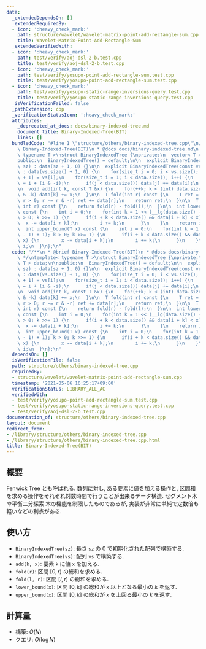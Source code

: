 ```yaml
---
data:
  _extendedDependsOn: []
  _extendedRequiredBy:
  - icon: ':heavy_check_mark:'
    path: structure/wavelet/wavelet-matrix-point-add-rectangle-sum.cpp
    title: Wavelet-Matrix-Point-Add-Rectangle-Sum
  _extendedVerifiedWith:
  - icon: ':heavy_check_mark:'
    path: test/verify/aoj-dsl-2-b.test.cpp
    title: test/verify/aoj-dsl-2-b.test.cpp
  - icon: ':heavy_check_mark:'
    path: test/verify/yosupo-point-add-rectangle-sum.test.cpp
    title: test/verify/yosupo-point-add-rectangle-sum.test.cpp
  - icon: ':heavy_check_mark:'
    path: test/verify/yosupo-static-range-inversions-query.test.cpp
    title: test/verify/yosupo-static-range-inversions-query.test.cpp
  _isVerificationFailed: false
  _pathExtension: cpp
  _verificationStatusIcon: ':heavy_check_mark:'
  attributes:
    _deprecated_at_docs: docs/binary-indexed-tree.md
    document_title: Binary-Indexed-Tree(BIT)
    links: []
  bundledCode: "#line 1 \"structure/others/binary-indexed-tree.cpp\"\n/**\n * @brief\
    \ Binary-Indexed-Tree(BIT)\n * @docs docs/binary-indexed-tree.md\n */\ntemplate<\
    \ typename T >\nstruct BinaryIndexedTree {\nprivate:\n  vector< T > data;\n\n\
    public:\n  BinaryIndexedTree() = default;\n\n  explicit BinaryIndexedTree(size_t\
    \ sz) : data(sz + 1, 0) {}\n\n  explicit BinaryIndexedTree(const vector< T > &vs)\
    \ : data(vs.size() + 1, 0) {\n    for(size_t i = 0; i < vs.size(); i++) data[i\
    \ + 1] = vs[i];\n    for(size_t i = 1; i < data.size(); i++) {\n      size_t j\
    \ = i + (i & -i);\n      if(j < data.size()) data[j] += data[i];\n    }\n  }\n\
    \n  void add(int k, const T &x) {\n    for(++k; k < (int) data.size(); k += k\
    \ & -k) data[k] += x;\n  }\n\n  T fold(int r) const {\n    T ret = T();\n    for(;\
    \ r > 0; r -= r & -r) ret += data[r];\n    return ret;\n  }\n\n  T fold(int l,\
    \ int r) const {\n    return fold(r) - fold(l);\n  }\n\n  int lower_bound(T x)\
    \ const {\n    int i = 0;\n    for(int k = 1 << (__lg(data.size() - 1) + 1); k\
    \ > 0; k >>= 1) {\n      if(i + k < data.size() && data[i + k] < x) {\n      \
    \  x -= data[i + k];\n        i += k;\n      }\n    }\n    return i;\n  }\n\n\
    \  int upper_bound(T x) const {\n    int i = 0;\n    for(int k = 1 << (__lg(data.size()\
    \ - 1) + 1); k > 0; k >>= 1) {\n      if(i + k < data.size() && data[i + k] <=\
    \ x) {\n        x -= data[i + k];\n        i += k;\n      }\n    }\n    return\
    \ i;\n  }\n};\n"
  code: "/**\n * @brief Binary-Indexed-Tree(BIT)\n * @docs docs/binary-indexed-tree.md\n\
    \ */\ntemplate< typename T >\nstruct BinaryIndexedTree {\nprivate:\n  vector<\
    \ T > data;\n\npublic:\n  BinaryIndexedTree() = default;\n\n  explicit BinaryIndexedTree(size_t\
    \ sz) : data(sz + 1, 0) {}\n\n  explicit BinaryIndexedTree(const vector< T > &vs)\
    \ : data(vs.size() + 1, 0) {\n    for(size_t i = 0; i < vs.size(); i++) data[i\
    \ + 1] = vs[i];\n    for(size_t i = 1; i < data.size(); i++) {\n      size_t j\
    \ = i + (i & -i);\n      if(j < data.size()) data[j] += data[i];\n    }\n  }\n\
    \n  void add(int k, const T &x) {\n    for(++k; k < (int) data.size(); k += k\
    \ & -k) data[k] += x;\n  }\n\n  T fold(int r) const {\n    T ret = T();\n    for(;\
    \ r > 0; r -= r & -r) ret += data[r];\n    return ret;\n  }\n\n  T fold(int l,\
    \ int r) const {\n    return fold(r) - fold(l);\n  }\n\n  int lower_bound(T x)\
    \ const {\n    int i = 0;\n    for(int k = 1 << (__lg(data.size() - 1) + 1); k\
    \ > 0; k >>= 1) {\n      if(i + k < data.size() && data[i + k] < x) {\n      \
    \  x -= data[i + k];\n        i += k;\n      }\n    }\n    return i;\n  }\n\n\
    \  int upper_bound(T x) const {\n    int i = 0;\n    for(int k = 1 << (__lg(data.size()\
    \ - 1) + 1); k > 0; k >>= 1) {\n      if(i + k < data.size() && data[i + k] <=\
    \ x) {\n        x -= data[i + k];\n        i += k;\n      }\n    }\n    return\
    \ i;\n  }\n};\n"
  dependsOn: []
  isVerificationFile: false
  path: structure/others/binary-indexed-tree.cpp
  requiredBy:
  - structure/wavelet/wavelet-matrix-point-add-rectangle-sum.cpp
  timestamp: '2021-05-06 16:25:17+09:00'
  verificationStatus: LIBRARY_ALL_AC
  verifiedWith:
  - test/verify/yosupo-point-add-rectangle-sum.test.cpp
  - test/verify/yosupo-static-range-inversions-query.test.cpp
  - test/verify/aoj-dsl-2-b.test.cpp
documentation_of: structure/others/binary-indexed-tree.cpp
layout: document
redirect_from:
- /library/structure/others/binary-indexed-tree.cpp
- /library/structure/others/binary-indexed-tree.cpp.html
title: Binary-Indexed-Tree(BIT)
---
```

## 概要

Fenwick Tree とも呼ばれる. 数列に対し, ある要素に値を加える操作と, 区間和を求める操作をそれぞれ対数時間で行うことが出来るデータ構造. セグメント木や平衡二分探索
木の機能を制限したものであるが, 実装が非常に単純で定数倍も軽いなどの利点がある.

## 使い方

* `BinaryIndexedTree(sz)`: 長さ `sz` の $0$ で初期化された配列で構築する.
* `BinaryIndexedTree(vs)`: 配列 `vs` で構築する.
* `add(k, x)`: 要素 `k` に値 `x` を加える.
* `fold(r)`: 区間 $[0,r)$ の総和を求める.
* `fold(l, r)`: 区間 $[l, r)$ の総和を求める.
* `lower_bound(x)`: 区間 $[0,k]$ の総和が `x` 以上となる最小の $k$ を返す.
* `upper_bound(x)`: 区間 $[0,k]$ の総和が `x` を上回る最小の $k$ を返す.

## 計算量

* 構築: $O(N)$
* クエリ: $O(\log N)$

